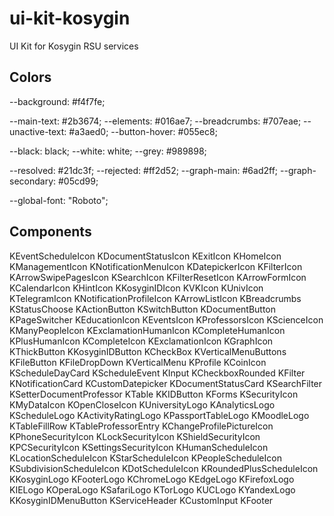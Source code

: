 # ui-kit-kosygin

UI Kit for Kosygin RSU services

## Colors

--background: #f4f7fe;

--main-text: #2b3674;
--elements: #016ae7;
--breadcrumbs: #707eae;
--unactive-text: #a3aed0;
--button-hover: #055ec8;

--black: black;
--white: white;
--grey: #989898;

--resolved: #21dc3f;
--rejected: #ff2d52;
--graph-main: #6ad2ff;
--graph-secondary: #05cd99;

--global-font: "Roboto";

## Components

KEventScheduleIcon
KDocumentStatusIcon
KExitIcon
KHomeIcon
KManagementIcon
KNotificationMenuIcon
KDatepickerIcon
KFilterIcon
KArrowSwipePagesIcon
KSearchIcon
KFilterResetIcon
KArrowFormIcon
KCalendarIcon
KHintIcon
KKosyginIDIcon
KVKIcon
KUnivIcon
KTelegramIcon
KNotificationProfileIcon
KArrowListIcon
KBreadcrumbs
KStatusChoose
KActionButton
KSwitchButton
KDocumentButton
KPageSwitcher
KEducationIcon
KEventsIcon
KProfessorsIcon
KScienceIcon
KManyPeopleIcon
KExclamationHumanIcon
KCompleteHumanIcon
KPlusHumanIcon
KCompleteIcon
KExclamationIcon
KGraphIcon
KThickButton
KKosyginIDButton
KCheckBox
KVerticalMenuButtons
KFileButton
KFileDropDown
KVerticalMenu
KProfile
KCoinIcon
KScheduleDayCard
KScheduleEvent
KInput
KCheckboxRounded
KFilter
KNotificationCard
KCustomDatepicker
KDocumentStatusCard
KSearchFilter
KSetterDocumentProfessor
KTable
KKIDButton
KForms
KSecurityIcon
KMyDataIcon
KOpenCloseIcon
KUniversityLogo
KAnalyticsLogo
KScheduleLogo
KActivityRatingLogo
KPassportTableLogo
KMoodleLogo
KTableFillRow
KTableProfessorEntry
KChangeProfilePictureIcon
KPhoneSecurityIcon
KLockSecurityIcon
KShieldSecurityIcon
KPCSecurityIcon
KSettingsSecurityIcon
KHumanScheduleIcon
KLocationScheduleIcon
KStarScheduleIcon
KPeopleScheduleIcon
KSubdivisionScheduleIcon
KDotScheduleIcon
KRoundedPlusScheduleIcon
KKosyginLogo
KFooterLogo
KChromeLogo
KEdgeLogo
KFirefoxLogo
KIELogo
KOperaLogo
KSafariLogo
KTorLogo
KUCLogo
KYandexLogo
KKosyginIDMenuButton
KServiceHeader
KCustomInput
KFooter
